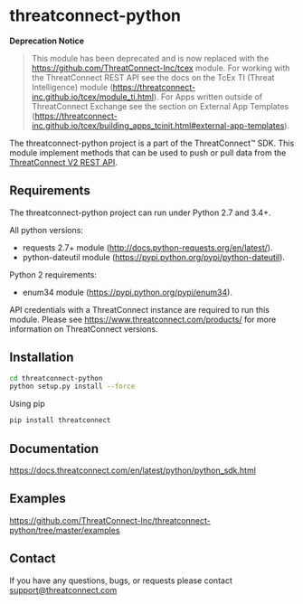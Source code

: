 threatconnect-python
=========================

**Deprecation Notice**

> This module has been deprecated and is now replaced with the https://github.com/ThreatConnect-Inc/tcex module. For working with the ThreatConnect REST API see the docs on the TcEx TI (Threat Intelligence) module (https://threatconnect-inc.github.io/tcex/module_ti.html). For Apps written outside of ThreatConnect Exchange see the section on External App Templates (https://threatconnect-inc.github.io/tcex/building_apps_tcinit.html#external-app-templates).

The threatconnect-python project is a part of the ThreatConnect&trade; SDK.
This module implement methods that can be used to push or pull data from the [ThreatConnect V2 REST API](https://docs.threatconnect.com/en/latest/rest_api/rest_api.html).

Requirements
------
The threatconnect-python project can run under Python 2.7 and 3.4+.

All python versions:
 * requests 2.7+ module (http://docs.python-requests.org/en/latest/).
 * python-dateutil module (https://pypi.python.org/pypi/python-dateutil).

Python 2 requirements:
 * enum34 module (https://pypi.python.org/pypi/enum34).

API credentials with a ThreatConnect instance are required to run this module.
Please see https://www.threatconnect.com/products/ for more information on ThreatConnect versions.

Installation
-----
```sh
cd threatconnect-python
python setup.py install --force
```

Using pip
```sh
pip install threatconnect
```

Documentation
-----
https://docs.threatconnect.com/en/latest/python/python_sdk.html

Examples
-----
https://github.com/ThreatConnect-Inc/threatconnect-python/tree/master/examples

Contact
-----
If you have any questions, bugs, or requests please contact support@threatconnect.com
